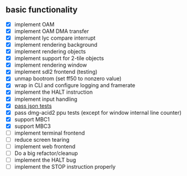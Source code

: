 ## basic functionality

- [x] implement OAM
- [x] implement OAM DMA transfer
- [x] implement lyc compare interrupt
- [x] implement rendering background
- [x] implement rendering objects
- [x] implement support for 2-tile objects
- [x] implement rendering window
- [x] implement sdl2 frontend (testing)
- [x] unmap bootrom (set ff50 to nonzero value)
- [x] wrap in CLI and configure logging and framerate
- [x] implement the HALT instruction
- [x] implement input handling
- [x] [pass json tests](https://discord.com/channels/465585922579103744/465586075830845475/1300513715623428137)
- [x] pass dmg-acid2 ppu tests (except for window internal line counter)
- [x] support MBC1
- [x] support MBC3
- [ ] implement terminal frontend
- [ ] reduce screen tearing
- [ ] implement web frontend
- [ ] Do a big refactor/cleanup
- [ ] implement the HALT bug
- [ ] implement the STOP instruction properly
